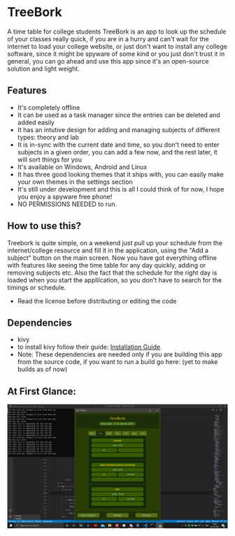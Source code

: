 # TreeBork
A time table for college students
TreeBork is an app to look up the schedule of your classes really quick, if you are in a hurry and can't wait for the internet to load your college website, or just don't want to install any college software, since it might be spyware of some kind or you just don't trust it in general, you can go ahead and use this app since it's an open-source solution and light weight.

## Features
* It's completely offline
* It can be used as a task manager since the entries can be deleted and added easily
* It has an intutive design for adding and managing subjects of different types: theory and lab
* It is in-sync with the current date and time, so you don't need to enter subjects in a given order, you can add a few now, and the rest later, it will sort things for you
* It's available on Windows, Android and Linux
* It has three good looking themes that it ships with, you can easily make your own themes in the settings section
* It's still under development and this is all I could think of for now, I hope you enjoy a spyware free phone!
* NO PERMISSIONS NEEDED to run.

## How to use this?
Treebork is quite simple, on a weekend just pull up your schedule from the internet/college resource and fill it in the application, using the "Add a subject" button on the main screen. Now you have got everything offline with features like seeing the time table for any day quickly, adding or removing subjects etc. Also the fact that the schedule for the right day is loaded when you start the applilcation, so you don't have to search for the timings or schedule.

* Read the license before distributing or editing the code

## Dependencies
* kivy
* to install kivy follow their guide: [Installation Guide](https://kivy.org/doc/stable/gettingstarted/installation.html)
* Note: These dependencies are needed only if you are building this app from the source code, if you want to run a build go here: (yet to make builds as of now)

## At First Glance:
![Alt text](readme_data/mainscreen.png?raw=true "Main Screen")


